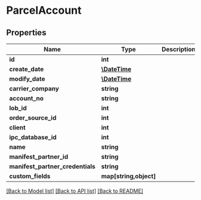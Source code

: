 # ParcelAccount

## Properties
Name | Type | Description | Notes
------------ | ------------- | ------------- | -------------
**id** | **int** |  | [optional] 
**create_date** | [**\DateTime**](\DateTime.md) |  | [optional] 
**modify_date** | [**\DateTime**](\DateTime.md) |  | [optional] 
**carrier_company** | **string** |  | 
**account_no** | **string** |  | 
**lob_id** | **int** |  | [optional] 
**order_source_id** | **int** |  | [optional] 
**client** | **int** |  | [optional] 
**ipc_database_id** | **int** |  | [optional] 
**name** | **string** |  | 
**manifest_partner_id** | **string** |  | 
**manifest_partner_credentials** | **string** |  | 
**custom_fields** | **map[string,object]** |  | [optional] 

[[Back to Model list]](../README.md#documentation-for-models) [[Back to API list]](../README.md#documentation-for-api-endpoints) [[Back to README]](../README.md)


